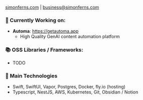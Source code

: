 [simonferns.com](https://simonferns.com) | [business@simonferns.com](mailto:business@simonferns.com)
</br>

### **🚧 Currently Working on:**
- **Automa**:  https://getautoma.app
  - High Quality GenAI content automation platform
 
### **📚 OSS Libraries / Frameworks:**
- TODO

### **💾 Main Technologies**
- Swift, SwiftUI, Vapor, Postgres, Docker, fly.io (hosting)
- Typescript, NestJS, AWS, Kubernetes, Git, Obsidian / Notion

